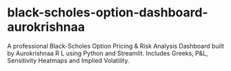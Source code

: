 # black-scholes-option-dashboard-aurokrishnaa
A professional Black-Scholes Option Pricing &amp; Risk Analysis Dashboard built by Aurokrishnaa R L using Python and Streamlit. Includes Greeks, P&amp;L, Sensitivity Heatmaps and Implied Volatility.
